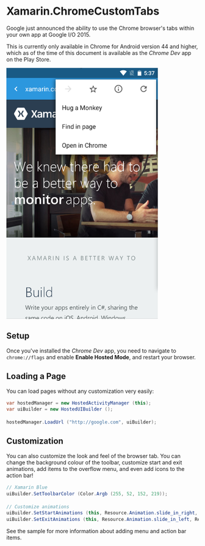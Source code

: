 # Xamarin.ChromeCustomTabs

Google just announced the ability to use the Chrome browser's tabs within your own app at Google I/O 2015.

This is currently only available in Chrome for Android version 44 and higher, which as of the time of this document is available as the *Chrome Dev* app on the Play Store.

![Chrome Custom Tabs in Xamarin.Android](ChromeCustomTabs.png)

## Setup
Once you've installed the *Chrome Dev* app, you need to navigate to `chrome://flags` and enable **Enable Hosted Mode**, and restart your browser.

## Loading a Page
You can load pages without any customization very easily:

```csharp
var hostedManager = new HostedActivityManager (this);
var uiBuilder = new HostedUIBuilder ();

hostedManager.LoadUrl ("http://google.com", uiBuilder);
```

## Customization
You can also customize the look and feel of the browser tab.  You can change the background colour of the toolbar, customize start and exit animations, add items to the overflow menu, and even add icons to the action bar!


```csharp
// Xamarin Blue
uiBuilder.SetToolbarColor (Color.Argb (255, 52, 152, 219));

// Customize animations
uiBuilder.SetStartAnimations (this, Resource.Animation.slide_in_right, Resource.Animation.slide_out_left);
uiBuilder.SetExitAnimations (this, Resource.Animation.slide_in_left, Resource.Animation.slide_out_right);
```
See the sample for more information about adding menu and action bar items.

